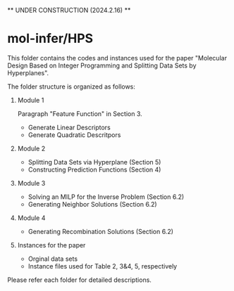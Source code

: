 ** UNDER CONSTRUCTION (2024.2.16) **

# mol-infer/HPS

This folder contains the codes and instances used for the paper "Molecular Design Based on Integer Programming and Splitting Data Sets by Hyperplanes".

The folder structure is organized as follows:
1. Module 1

   Paragraph "Feature Function" in Section 3.
   - Generate Linear Descriptors
   - Generate Quadratic Descritpors
1. Module 2
   - Splitting Data Sets via Hyperplane (Section 5)
   - Constructing Prediction Functions (Section 4)
1. Module 3
   - Solving an MILP for the Inverse Problem (Section 6.2)
   - Generating Neighbor Solutions (Section 6.2)
1. Module 4
   - Generating Recombination Solutions (Section 6.2)
1. Instances for the paper
   - Orginal data sets
   - Instance files used for Table 2, 3&4, 5, respectively
  
Please refer each folder for detailed descriptions.


